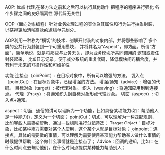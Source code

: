 AOP:
优点 代理,在某方法之前和之后可以执行其他动作 把程序的程序进行强化
各个步骤之间的良好隔离性
源代码无关性]

OOP（面向对象编程）针对业务处理过程的实体及其属性和行为进行抽象封装，以获得更加清晰高效的逻辑单元划分。

AOP利用一种称为“横切”的技术，剖解开封装的对象内部，并将那些影响了 多个类的公共行为封装到一个可重用模块，
并将其名为“Aspect”，即方面。所谓“方面”，简单地说，就是将那些与业务无关，却为业务模块所共同调用的 逻辑或责任封装起来，
比如日志记录，便于减少系统的重复代码，降低模块间的耦合度，并有利于未来的可操作性和可维护性

功能
连接点（joinPoint）: 在目标对象中，所有可以增强的方法。
切入点（pointCut）: 在目标对象中，已经增强的方法。
增强/通知（advice）: 增强的代码。
目标对象（target）: 被代理对象。
织入（weaving）: 将通知应用到到连接点。
代理（Proxy）: 将通知织入到目标对象形成代理对象。
切面（aspect）: 切入点+通知。

aspect：切面，通俗的讲可以理解为一个功能，比如具备某项能力(如：帮助他人是一种能力))，定义为一个切面；
pointCut：切点，可以理解为一种匹配规则，比如哪些人需要被帮助，通过一些规则进行分组筛选；
Target Object：目标对象，比如某种能力需要对某个人使用，这个某个人就是目标对象；
joinpoint：连接点，具体的需要做的事情，可以理解为需要使用某项能力帮助某人做什么事情的时候提供帮助；这个做什么事情就是连接点了；
Advice：回调的通知，比如：在什么时间点去帮助他们，在什么时间点提供某种能力帮助别人；
